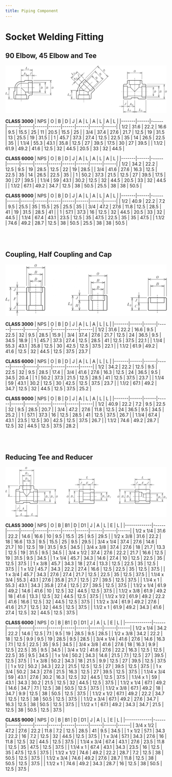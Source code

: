 ```yaml
---
title: Piping Component
---
```


# Socket Welding Fitting

## 90 Elbow, 45 Elbow and Tee

![SW-Fitting-1](../.vitepress/images/elb-sw.png)

**CLASS 3000**
| NPS   | O    | B    | D    | J    | A    | L    | A    | L    | A    | L    |
|-------|------|------|------|------|------|------|------|------|------|------|
| 1/2   | 31.6 | 22.2 | 16.6 | 9.5  | 15.5 | 25   | 11   | 20.5 | 15.5 | 25   |
| 3/4   | 37.4 | 27.6 | 21.7 | 12.5 | 19   | 31.5 | 13   | 25.5 | 19   | 31.5 |
| 1     | 45.7 | 37.3 | 27.4 | 12.5 | 22.5 | 35   | 14   | 26.5 | 22.5 | 35   |
| 1.1/4 | 55.3 | 43.1 | 35.8 | 12.5 | 27   | 39.5 | 17.5 | 30   | 27   | 39.5 |
| 1.1/2 | 61.9 | 49.2 | 41.6 | 12.5 | 32   | 44.5 | 20.5 | 33   | 32   | 44.5 |

**CLASS 6000**
| NPS   | O    | B    | D    | J    | A    | L    | A    | L    | A    | L    |
|-------|------|------|------|------|------|------|------|------|------|------|
| 1/2   | 34.2 | 22.2 | 12.5 | 9.5  | 19   | 28.5 | 12.5 | 22   | 19   | 28.5 |
| 3/4   | 41.6 | 27.6 | 16.3 | 12.5 | 22.5 | 35   | 14   | 26.5 | 22.5 | 35   |
| 1     | 50.2 | 37.3 | 21.5 | 12.5 | 27   | 39.5 | 17.5 | 30   | 27   | 39.5 |
| 1.1/4 | 59   | 43.1 | 30.2 | 12.5 | 32   | 44.5 | 20.5 | 33   | 32   | 44.5 |
| 1.1/2 | 67.1 | 49.2 | 34.7 | 12.5 | 38   | 50.5 | 25.5 | 38   | 38   | 50.5 |

**CLASS 9000**
| NPS   | O    | B    | D    | J    | A    | L    | A    | L    | A    | L    |
|-------|------|------|------|------|------|------|------|------|------|------|
| 1/2   | 40.9 | 22.2 | 7.2  | 9.5  | 25.5 | 35   | 15.5 | 25   | 25.5 | 35   |
| 3/4   | 47.2 | 27.6 | 11.8 | 12.5 | 28.5 | 41   | 19   | 31.5 | 28.5 | 41   |
| 1     | 57.1 | 37.3 | 16   | 12.5 | 32   | 44.5 | 20.5 | 33   | 32   | 44.5 |
| 1.1/4 | 67.4 | 43.1 | 23.5 | 12.5 | 35   | 47.5 | 22.5 | 35   | 35   | 47.5 |
| 1.1/2 | 74.6 | 49.2 | 28.7 | 12.5 | 38   | 50.5 | 25.5 | 38   | 38   | 50.5 |

<br /><br />

## Coupling, Half Coupling and Cap

![SW-Fitting-2](../.vitepress/images/cplg-sw.png)

**CLASS 3000**
| NPS   | O    | B    | D    | J    | A    | L    | A    | L    | L    |
|-------|------|------|------|------|------|------|------|------|------|
| 1/2   | 31.6 | 22.2 | 16.6 | 9.5  | 22.5 | 32   | 9.5  | 28.5 | 15.9 |
| 3/4   | 37.4 | 27.6 | 21.7 | 12.5 | 24   | 36.5 | 9.5  | 34.5 | 18.9 |
| 1     | 45.7 | 37.3 | 27.4 | 12.5 | 28.5 | 41   | 12.5 | 37.5 | 22.1 |
| 1.1/4 | 55.3 | 43.1 | 35.8 | 12.5 | 30   | 42.5 | 12.5 | 37.5 | 22.1 |
| 1.1/2 | 61.9 | 49.2 | 41.6 | 12.5 | 32   | 44.5 | 12.5 | 37.5 | 23.7 |

**CLASS 6000**
| NPS   | O    | B    | D    | J    | A    | L    | A    | L    | L    |
|-------|------|------|------|------|------|------|------|------|------|
| 1/2   | 34.2 | 22.2 | 12.5 | 9.5  | 22.5 | 32   | 9.5  | 28.5 | 17.4 |
| 3/4   | 41.6 | 27.6 | 16.3 | 12.5 | 24   | 36.5 | 9.5  | 34.5 | 20.4 |
| 1     | 50.2 | 37.3 | 21.5 | 12.5 | 28.5 | 41   | 12.5 | 37.5 | 23.7 |
| 1.1/4 | 59   | 43.1 | 30.2 | 12.5 | 30   | 42.5 | 12.5 | 37.5 | 23.7 |
| 1.1/2 | 67.1 | 49.2 | 34.7 | 12.5 | 32   | 44.5 | 12.5 | 37.5 | 25.2 |

**CLASS 9000**
| NPS   | O    | B    | D    | J    | A    | L    | A    | L    | L    |
|-------|------|------|------|------|------|------|------|------|------|
| 1/2   | 40.9 | 22.2 | 7.2  | 9.5  | 22.5 | 32   | 9.5  | 28.5 | 20.7 |
| 3/4   | 47.2 | 27.6 | 11.8 | 12.5 | 24   | 36.5 | 9.5  | 34.5 | 25.2 |
| 1     | 57.1 | 37.3 | 16   | 12.5 | 28.5 | 41   | 12.5 | 37.5 | 26.7 |
| 1.1/4 | 67.4 | 43.1 | 23.5 | 12.5 | 30   | 42.5 | 12.5 | 37.5 | 26.7 |
| 1.1/2 | 74.6 | 49.2 | 28.7 | 12.5 | 32   | 44.5 | 12.5 | 37.5 | 28.2 |

<br /><br />

## Reducing Tee and Reducer

![SW-Fitting-3](../.vitepress/images/redtee-sw.png)

**CLASS 3000**
| NPS         | O    | B    | B1   | D    | D1   | J    | A    | L    | E    | L    |
|-------------|------|------|------|------|------|------|------|------|------|------|
| 1/2 x 1/4   | 31.6 | 22.2 | 14.6 | 16.6 | 10   | 9.5  | 15.5 | 25   | 9.5  | 29.5 |
| 1/2 x 3/8   | 31.6 | 22.2 | 18   | 16.6 | 13.3 | 9.5  | 15.5 | 25   | 9.5  | 29.5 |
| 3/4 x 1/4   | 37.4 | 27.6 | 14.6 | 21.7 | 10   | 12.5 | 19   | 31.5 | 9.5  | 34.5 |
| 3/4 x 3/8   | 37.4 | 27.6 | 18   | 21.7 | 13.3 | 12.5 | 19   | 31.5 | 9.5  | 34.5 |
| 3/4 x 1/2   | 37.4 | 27.6 | 22.2 | 21.7 | 16.6 | 12.5 | 19   | 31.5 | 9.5  | 34.5 |
| 1 x 1/4     | 45.7 | 34.3 | 14.6 | 27.4 | 10   | 12.5 | 22.5 | 35   | 12.5 | 37.5 |
| 1 x 3/8     | 45.7 | 34.3 | 18   | 27.4 | 13.3 | 12.5 | 22.5 | 35   | 12.5 | 37.5 |
| 1 x 1/2     | 45.7 | 34.3 | 22.2 | 27.4 | 16.6 | 12.5 | 22.5 | 35   | 12.5 | 37.5 |
| 1 x 3/4     | 45.7 | 34.3 | 27.6 | 27.4 | 21.7 | 12.5 | 22.5 | 35   | 12.5 | 37.5 |
| 1.1/4 x 3/4 | 55.3 | 43.1 | 27.6 | 35.8 | 21.7 | 12.5 | 27   | 39.5 | 12.5 | 37.5 |
| 1.1/4 x 1   | 55.3 | 43.1 | 34.3 | 35.8 | 27.4 | 12.5 | 27   | 39.5 | 12.5 | 37.5 |
| 1.1/2 x 1/4 | 61.9 | 49.2 | 14.6 | 41.6 | 10   | 12.5 | 32   | 44.5 | 12.5 | 37.5 |
| 1.1/2 x 3/8 | 61.9 | 49.2 | 18   | 41.6 | 13.3 | 12.5 | 32   | 44.5 | 12.5 | 37.5 |
| 1.1/2 x 1/2 | 61.9 | 49.2 | 22.2 | 41.6 | 16.6 | 12.5 | 32   | 44.5 | 12.5 | 37.5 |
| 1.1/2 x 3/4 | 61.9 | 49.2 | 27.6 | 41.6 | 21.7 | 12.5 | 32   | 44.5 | 12.5 | 37.5 |
| 1.1/2 x 1   | 61.9 | 49.2 | 34.3 | 41.6 | 27.4 | 12.5 | 32   | 44.5 | 12.5 | 37.5 |

**CLASS 6000**
| NPS         | O    | B    | B1   | D    | D1   | J    | A    | L    | E    | L    |
|-------------|------|------|------|------|------|------|------|------|------|------|
| 1/2 x 1/4   | 34.2 | 22.2 | 14.6 | 12.5 | 7.1  | 9.5  | 19   | 28.5 | 9.5  | 28.5 |
| 1/2 x 3/8   | 34.2 | 22.2 | 18   | 12.5 | 9.9  | 9.5  | 19   | 28.5 | 9.5  | 28.5 |
| 3/4 x 1/4   | 41.6 | 27.6 | 14.6 | 16.3 | 7.1  | 12.5 | 22.5 | 35   | 9.5  | 34.5 |
| 3/4 x 3/8   | 41.6 | 27.6 | 18   | 16.3 | 9.9  | 12.5 | 22.5 | 35   | 9.5  | 34.5 |
| 3/4 x 1/2   | 41.6 | 27.6 | 22.2 | 16.3 | 12.5 | 12.5 | 22.5 | 35   | 9.5  | 34.5 |
| 1 x 1/4     | 50.2 | 34.3 | 14.6 | 21.5 | 7.1  | 12.5 | 27   | 39.5 | 12.5 | 37.5 |
| 1 x 3/8     | 50.2 | 34.3 | 18   | 21.5 | 9.9  | 12.5 | 27   | 39.5 | 12.5 | 37.5 |
| 1 x 1/2     | 50.2 | 34.3 | 22.2 | 21.5 | 12.5 | 12.5 | 27   | 39.5 | 12.5 | 37.5 |
| 1 x 3/4     | 50.2 | 34.3 | 27.6 | 21.5 | 16.3 | 12.5 | 27   | 39.5 | 12.5 | 37.5 |
| 1.1/4 x 3/4 | 59   | 43.1 | 27.6 | 30.2 | 16.3 | 12.5 | 32   | 44.5 | 12.5 | 37.5 |
| 1.1/4 x 1   | 59   | 43.1 | 34.3 | 30.2 | 21.5 | 12.5 | 32   | 44.5 | 12.5 | 37.5 |
| 1.1/2 x 1/4 | 67.1 | 49.2 | 14.6 | 34.7 | 7.1  | 12.5 | 38   | 50.5 | 12.5 | 37.5 |
| 1.1/2 x 3/8 | 67.1 | 49.2 | 18   | 34.7 | 9.9  | 12.5 | 38   | 50.5 | 12.5 | 37.5 |
| 1.1/2 x 1/2 | 67.1 | 49.2 | 22.2 | 34.7 | 12.5 | 12.5 | 38   | 50.5 | 12.5 | 37.5 |
| 1.1/2 x 3/4 | 67.1 | 49.2 | 27.6 | 34.7 | 16.3 | 12.5 | 38   | 50.5 | 12.5 | 37.5 |
| 1.1/2 x 1   | 67.1 | 49.2 | 34.3 | 34.7 | 21.5 | 12.5 | 38   | 50.5 | 12.5 | 37.5 |

**CLASS 9000**
| NPS         | O    | B    | B1   | D    | D1   | J    | A    | L    | E    | L    |
|-------------|------|------|------|------|------|------|------|------|------|------|
| 3/4 x 1/2   | 47.2 | 27.6 | 22.2 | 11.8 | 7.2  | 12.5 | 28.5 | 41   | 9.5  | 34.5 |
| 1 x 1/2     | 57.1 | 34.3 | 22.2 | 16   | 7.2  | 12.5 | 32   | 44.5 | 12.5 | 37.5 |
| 1 x 3/4     | 57.1 | 34.3 | 27.6 | 16   | 11.8 | 12.5 | 32   | 44.5 | 12.5 | 37.5 |
| 1.1/4 x 3/4 | 67.4 | 43.1 | 27.6 | 23.5 | 11.8 | 12.5 | 35   | 47.5 | 12.5 | 37.5 |
| 1.1/4 x 1   | 67.4 | 43.1 | 34.3 | 23.5 | 16   | 12.5 | 35   | 47.5 | 12.5 | 37.5 |
| 1.1/2 x 1/2 | 74.6 | 49.2 | 22.2 | 28.7 | 7.2  | 12.5 | 38   | 50.5 | 12.5 | 37.5 |
| 1.1/2 x 3/4 | 74.6 | 49.2 | 27.6 | 28.7 | 11.8 | 12.5 | 38   | 50.5 | 12.5 | 37.5 |
| 1.1/2 x 1   | 74.6 | 49.2 | 34.3 | 28.7 | 16   | 12.5 | 38   | 50.5 | 12.5 | 37.5 |
